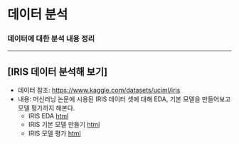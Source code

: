 # 데이터 분석
### 데이터에 대한 분석 내용 정리

-----

##  [IRIS 데이터 분석해 보기]
* 데이터 참조: https://www.kaggle.com/datasets/uciml/iris
* 내용: 머신러닝 논문에 시용된 IRIS 데이터 셋에 대해 EDA, 기본 모델을 만들어보고 모델 평가까지 해본다.
    * IRIS EDA [html](Link)
    * IRIS 기본 모델 만들기 [html]()
    * IRIS 모델 평가 [html]()